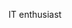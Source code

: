 IT enthusiast

<!-- - website: [s0gg.net](https://s0gg.net)
- Nostr: [npub1c87fjut5y9dmhuwfhjrgljk0g30u3us4775mk0yh7s0yps2xar2swgj5lv](https://njump.me/nprofile1qqsvrlyew96zzkam78ymep50et85gh7g7g2l02dm8jtlg8jqc9rw34gunvnv8)
-->

<!--
**s0gg/s0gg** is a ✨ _special_ ✨ repository because its `README.md` (this file) appears on your GitHub profile.

Here are some ideas to get you started:

- 🔭 I’m currently working on ...
- 🌱 I’m currently learning ...
- 👯 I’m looking to collaborate on ...
- 🤔 I’m looking for help with ...
- 💬 Ask me about ...
- 📫 How to reach me: ...
- 😄 Pronouns: ...
- ⚡ Fun fact: ...
-->
